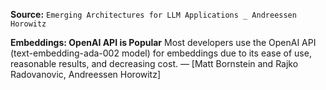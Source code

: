 **Source:** `Emerging Architectures for LLM Applications _ Andreessen Horowitz`

**Embeddings: OpenAI API is Popular**
Most developers use the OpenAI API (text-embedding-ada-002 model) for embeddings due to its ease of use, reasonable results, and decreasing cost. — [Matt Bornstein and Rajko Radovanovic, Andreessen Horowitz]
